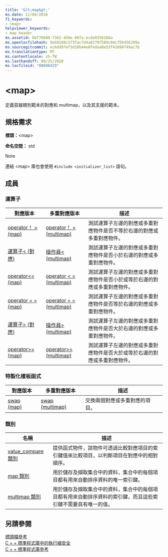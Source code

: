 ```yaml
---
title: '&lt;map&gt;'
ms.date: 11/04/2016
f1_keywords:
- <map>
helpviewer_keywords:
- map header
ms.assetid: bbf76680-7362-456e-88fa-ecda93561b6a
ms.openlocfilehash: 9a58160c573fac7d4ad170f589c04c75b456299a
ms.sourcegitcommit: ec6dd97ef3d10b44e0fedaa8e53f41696f49ac7b
ms.translationtype: MT
ms.contentlocale: zh-TW
ms.lasthandoff: 08/25/2020
ms.locfileid: "88846429"
---
```

# <a name="ltmapgt"></a>&lt;map&gt;

定義容器類別範本的對應和 multimap，以及其支援的範本。

## <a name="requirements"></a>規格需求

**標頭：**\<map>

**命名空間：** std

> [!NOTE]
> 連結 \<map> 庫也會使用 `#include <initializer_list>` 語句。

## <a name="members"></a>成員

### <a name="operators"></a>運算子

|對應版本|多重對應版本|描述|
|-----------------|----------------------|-----------------|
|[operator！ = (map) ](../standard-library/map-operators.md#op_neq)|[operator！ = (multimap) ](../standard-library/map-operators.md#op_neq)|測試運算子左邊的對應或多重對應物件是否不等於右邊的對應或多重對應物件。|
|[運算子< (對應) ](../standard-library/map-operators.md#op_eq_eq)|[操作員< (multimap) ](../standard-library/map-operators.md#op_eq_eq)|測試運算子左邊的對應或多重對應物件是否小於右邊的對應或多重對應物件。|
|[operator<= (map) ](../standard-library/map-operators.md#op_lt)|[operator \< = (multimap) ](../standard-library/map-operators.md#op_lt)|測試運算子左邊的對應或多重對應物件是否小於或等於右邊的對應或多重對應物件。|
|[operator = = (map) ](../standard-library/map-operators.md#op_eq_eq)|[operator = = (multimap) ](../standard-library/map-operators.md#op_eq_eq_multimap)|測試運算子左邊的對應或多重對應物件是否等於右邊的對應或多重對應物件。|
|[運算子> (對應) ](../standard-library/map-operators.md#op_gt)|[操作員> (multimap) ](../standard-library/map-operators.md#op_gt_multimap)|測試運算子左邊的對應或多重對應物件是否大於右邊的對應或多重對應物件。|
|[operator>= (map)](../standard-library/map-operators.md#op_gt_eq)|[operator>= (multimap)](../standard-library/map-operators.md#op_gt_eq_multimap)|測試運算子左邊的對應或多重對應物件是否大於或等於右邊的對應或多重對應物件。|

### <a name="specialized-template-functions"></a>特製化樣板函式

|對應版本|多重對應版本|描述|
|-----------------|----------------------|-----------------|
|[swap (map)](../standard-library/map-functions.md#swap)|[swap (multimap)](../standard-library/map-functions.md#swap_multimap)|交換兩個對應或多重對應的項目。|

### <a name="classes"></a>類別

|名稱|描述|
|-|-|
|[value_compare 類別](../standard-library/value-compare-class-map.md)|提供函式物件，該物件可透過比較對應項目的索引鍵值來比較項目，以判斷項目在對應中的相對順序。|
|[map 類別](../standard-library/map-class.md)|用於儲存及擷取集合中的資料，集合中的每個項目都有用來自動排序資料的唯一索引鍵。|
|[multimap 類別](../standard-library/multimap-class.md)|用於儲存及擷取集合中的資料，集合中的每個項目都有用來自動排序資料的索引鍵，而且這些索引鍵不需要具有唯一的值。|

## <a name="see-also"></a>另請參閱

[標頭檔參考](../standard-library/cpp-standard-library-header-files.md)\
[C + + 標準程式庫中的執行緒安全](../standard-library/thread-safety-in-the-cpp-standard-library.md)\
[C + + 標準程式庫參考](../standard-library/cpp-standard-library-reference.md)
